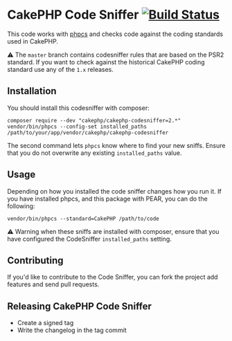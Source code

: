 # CakePHP Code Sniffer [![Build Status](https://travis-ci.org/cakephp/cakephp-codesniffer.png?branch=master)](http://travis-ci.org/cakephp/cakephp-codesniffer)

This code works with [phpcs](http://pear.php.net/manual/en/package.php.php-codesniffer.php)
and checks code against the coding standards used in CakePHP.

:warning: The `master` branch contains codesniffer rules that are based on the
PSR2 standard. If you want to check against the historical CakePHP coding
standard use any of the `1.x` releases.

## Installation

You should install this codesniffer with composer:

	composer require --dev "cakephp/cakephp-codesniffer=2.*"
	vendor/bin/phpcs --config-set installed_paths /path/to/your/app/vendor/cakephp/cakephp-codesniffer

The second command lets `phpcs` know where to find your new sniffs. Ensure that
you do not overwrite any existing `installed_paths` value.

## Usage

Depending on how you installed the code sniffer changes how you run it. If you have
installed phpcs, and this package with PEAR, you can do the following:

	vendor/bin/phpcs --standard=CakePHP /path/to/code

:warning: Warning when these sniffs are installed with composer, ensure that
you have configured the CodeSniffer `installed_paths` setting.

## Contributing

If you'd like to contribute to the Code Sniffer, you can fork the project add
features and send pull requests.

## Releasing CakePHP Code Sniffer

* Create a signed tag
* Write the changelog in the tag commit
